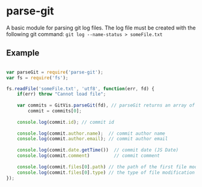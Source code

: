 parse-git
=========

A basic module for parsing git log files. The log file must be created with the following 
git command: `git log --name-status > someFile.txt`


Example
----------------------
```javascript

var parseGit = require('parse-git');
var fs = require('fs');

fs.readFile('someFile.txt', 'utf8', function(err, fd) {
    if(err) throw "Cannot load file";
    
    var commits = GitVis.parseGit(fd), // parseGit returns an array of commits
        commit = commits[0];
    
    console.log(commit.id); // commit id
    
    console.log(commit.author.name);  // commit author name
    console.log(commit.author.email); // commit author email
    
    console.log(commit.date.getTime())  // commit date (JS Date)
    console.log(commit.comment)         // commit comment
    
    console.log(commit.files[0].path) // the path of the first file modified
    console.log(commit.files[0].type) // the type of file modification A, M, or D
});

```




